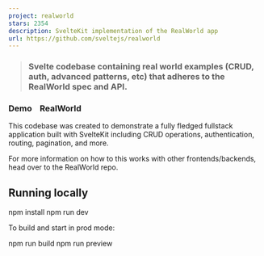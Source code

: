 ```yaml
---
project: realworld
stars: 2354
description: SvelteKit implementation of the RealWorld app
url: https://github.com/sveltejs/realworld
---
```


> ### Svelte codebase containing real world examples (CRUD, auth, advanced patterns, etc) that adheres to the RealWorld spec and API.

### Demo    RealWorld

This codebase was created to demonstrate a fully fledged fullstack application built with SvelteKit including CRUD operations, authentication, routing, pagination, and more.

For more information on how to this works with other frontends/backends, head over to the RealWorld repo.

Running locally
---------------

npm install
npm run dev

To build and start in prod mode:

npm run build
npm run preview
